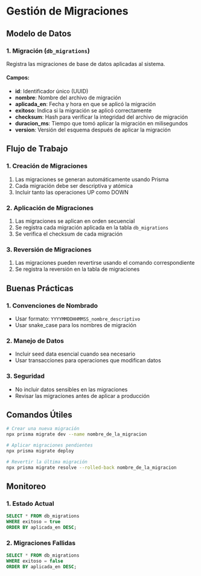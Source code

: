 # Gestión de Migraciones

## Modelo de Datos

### 1. Migración (`db_migrations`)
Registra las migraciones de base de datos aplicadas al sistema.

#### Campos:
- **id**: Identificador único (UUID)
- **nombre**: Nombre del archivo de migración
- **aplicada_en**: Fecha y hora en que se aplicó la migración
- **exitoso**: Indica si la migración se aplicó correctamente
- **checksum**: Hash para verificar la integridad del archivo de migración
- **duracion_ms**: Tiempo que tomó aplicar la migración en milisegundos
- **version**: Versión del esquema después de aplicar la migración

## Flujo de Trabajo

### 1. Creación de Migraciones
1. Las migraciones se generan automáticamente usando Prisma
2. Cada migración debe ser descriptiva y atómica
3. Incluir tanto las operaciones UP como DOWN

### 2. Aplicación de Migraciones
1. Las migraciones se aplican en orden secuencial
2. Se registra cada migración aplicada en la tabla `db_migrations`
3. Se verifica el checksum de cada migración

### 3. Reversión de Migraciones
1. Las migraciones pueden revertirse usando el comando correspondiente
2. Se registra la reversión en la tabla de migraciones

## Buenas Prácticas

### 1. Convenciones de Nombrado
- Usar formato: `YYYYMMDDHHMMSS_nombre_descriptivo`
- Usar snake_case para los nombres de migración

### 2. Manejo de Datos
- Incluir seed data esencial cuando sea necesario
- Usar transacciones para operaciones que modifican datos

### 3. Seguridad
- No incluir datos sensibles en las migraciones
- Revisar las migraciones antes de aplicar a producción

## Comandos Útiles

```bash
# Crear una nueva migración
npx prisma migrate dev --name nombre_de_la_migracion

# Aplicar migraciones pendientes
npx prisma migrate deploy

# Revertir la última migración
npx prisma migrate resolve --rolled-back nombre_de_la_migracion
```

## Monitoreo

### 1. Estado Actual
```sql
SELECT * FROM db_migrations 
WHERE exitoso = true
ORDER BY aplicada_en DESC;
```

### 2. Migraciones Fallidas
```sql
SELECT * FROM db_migrations 
WHERE exitoso = false
ORDER BY aplicada_en DESC;
```
